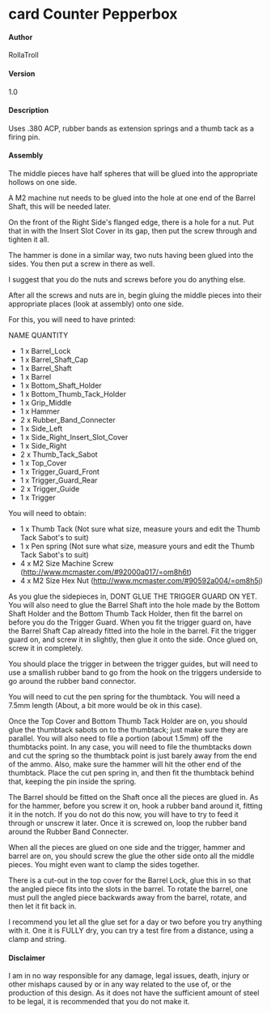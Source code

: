 # card Counter Pepperbox

#### Author 
RollaTroll

#### Version
1.0

#### Description

Uses .380 ACP, rubber bands as extension springs and a thumb tack as a firing pin.

#### Assembly
The middle pieces have half spheres that will be glued into the appropriate hollows on one side.

A M2 machine nut needs to be glued into the hole at one end of the Barrel Shaft, this will be needed later.

On the front of the Right Side's flanged edge, there is a hole for a nut. Put that in with the Insert Slot Cover in its gap, then put the screw through and tighten it all.

The hammer is done in a similar way, two nuts having been glued into the sides. You then put a screw in there as well.

I suggest that you do the nuts and screws before you do anything else.

After all the screws and nuts are in, begin gluing the middle pieces into their appropriate places (look at assembly) onto one side.

For this, you will need to have printed:


NAME				    QUANTITY

* 1 x Barrel_Lock
* 1 x Barrel_Shaft_Cap
* 1 x Barrel_Shaft
* 1 x Barrel
* 1 x Bottom_Shaft_Holder
* 1 x Bottom_Thumb_Tack_Holder
* 1 x Grip_Middle
* 1 x Hammer
* 2 x Rubber_Band_Connecter
* 1 x Side_Left
* 1 x Side_Right_Insert_Slot_Cover
* 1 x Side_Right
* 2 x Thumb_Tack_Sabot
* 1 x Top_Cover
* 1 x Trigger_Guard_Front
* 1 x Trigger_Guard_Rear
* 2 x Trigger_Guide
* 1 x Trigger


You will need to obtain:

* 1 x Thumb Tack (Not sure what size, measure yours and edit the Thumb Tack Sabot's to suit)
* 1 x Pen spring (Not sure what size, measure yours and edit the Thumb Tack Sabot's to suit)
* 4 x M2 Size Machine Screw (http://www.mcmaster.com/#92000a017/=om8h6t)
* 4 x M2 Size Hex Nut (http://www.mcmaster.com/#90592a004/=om8h5j)


As you glue the sidepieces in, DONT GLUE THE TRIGGER GUARD ON YET. You will also need to glue the Barrel Shaft into the hole made by the Bottom Shaft Holder and the Bottom Thumb Tack Holder, then fit the barrel on before you do the Trigger Guard. When you fit the trigger guard on, have the Barrel Shaft Cap already fitted into the hole in the barrel. Fit the trigger guard on, and screw it in slightly, then glue it onto the side. Once glued on, screw it in completely.

You should place the trigger in between the trigger guides, but will need to use a smallish rubber band to go from the hook on the triggers underside to go around the rubber band connector.

You will need to cut the pen spring for the thumbtack. You will need a 7.5mm length (About, a bit more would be ok in this case).

Once the Top Cover and Bottom Thumb Tack Holder are on, you should glue the thumbtack sabots on to the thumbtack; just make sure they are parallel. You will also need to file a portion (about 1.5mm) off the thumbtacks point. In any case, you will need to file the thumbtacks down and cut the spring so the thumbtack point is just barely away from the end of the ammo. Also, make sure the hammer will hit the other end of the thumbtack.  Place the cut pen spring in, and then fit the thumbtack behind that, keeping the pin inside the spring.

The Barrel should be fitted on the Shaft once all the pieces are glued in. As for the hammer, before you screw it on, hook a rubber band around it, fitting it in the notch. If you do not do this now, you will have to try to feed it through or unscrew it later. Once it is screwed on, loop the rubber band around the Rubber Band Connecter.

When all the pieces are glued on one side and the trigger, hammer and barrel are on, you should screw the glue the other side onto all the middle pieces. You might even want to clamp the sides together.

There is a cut-out in the top cover for the Barrel Lock, glue this in so that the angled piece fits into the slots in the barrel. To rotate the barrel, one must pull the angled piece backwards away from the barrel, rotate, and then let it fit back in.

I recommend you let all the glue set for a day or two before you try anything with it. One it is FULLY dry, you can try a test fire from a distance, using a clamp and string.

#### Disclaimer
I am in no way responsible for any damage, legal issues, death, injury or other mishaps caused by or in any way related to the use of, or the production of this design. As it does not have the sufficient amount of steel to be legal, it is recommended that you do not make it.
